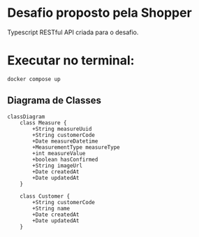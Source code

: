 # Desafio proposto pela Shopper
Typescript RESTful API criada para o desafio.

# Executar no terminal:
    docker compose up

## Diagrama de Classes

```mermaid
classDiagram
    class Measure {
        +String measureUuid
        +String customerCode
        +Date measureDatetime
        +MeasurementType measureType
        +int measureValue
        +boolean hasConfirmed
        +String imageUrl
        +Date createdAt
        +Date updatedAt
    }

    class Customer {
        +String customerCode
        +String name
        +Date createdAt
        +Date updatedAt
    }

```

